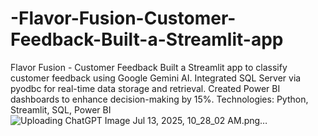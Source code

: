 # -Flavor-Fusion-Customer-Feedback-Built-a-Streamlit-app
Flavor Fusion - Customer Feedback Built a Streamlit app to classify customer feedback using Google Gemini AI. Integrated SQL Server via pyodbc for real-time data storage and retrieval. Created Power BI dashboards to enhance decision-making by 15%. Technologies: Python, Streamlit, SQL, Power BI
![Uploading ChatGPT Image Jul 13, 2025, 10_28_02 AM.png…]()
